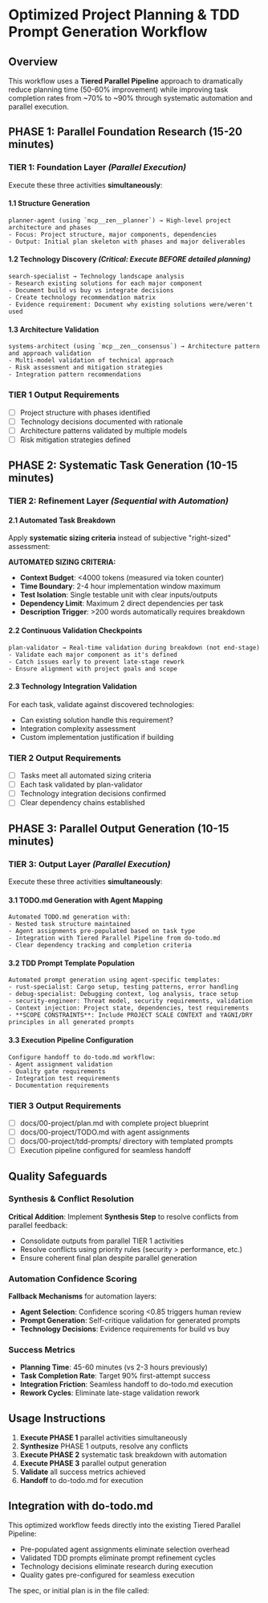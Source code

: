 # Optimized Project Planning & TDD Prompt Generation Workflow

## Overview

This workflow uses a **Tiered Parallel Pipeline** approach to dramatically reduce planning time (50-60% improvement) while improving task completion rates from ~70% to ~90% through systematic automation and parallel execution.

## PHASE 1: Parallel Foundation Research (15-20 minutes)

### TIER 1: Foundation Layer *(Parallel Execution)*

Execute these three activities **simultaneously**:

#### 1.1 Structure Generation

```
planner-agent (using `mcp__zen__planner`) → High-level project architecture and phases
- Focus: Project structure, major components, dependencies
- Output: Initial plan skeleton with phases and major deliverables
```

#### 1.2 Technology Discovery *(Critical: Execute BEFORE detailed planning)*

```
search-specialist → Technology landscape analysis
- Research existing solutions for each major component
- Document build vs buy vs integrate decisions
- Create technology recommendation matrix
- Evidence requirement: Document why existing solutions were/weren't used
```

#### 1.3 Architecture Validation

```
systems-architect (using `mcp__zen__consensus`) → Architecture pattern and approach validation
- Multi-model validation of technical approach
- Risk assessment and mitigation strategies
- Integration pattern recommendations
```

### TIER 1 Output Requirements

- [ ] Project structure with phases identified
- [ ] Technology decisions documented with rationale
- [ ] Architecture patterns validated by multiple models
- [ ] Risk mitigation strategies defined

## PHASE 2: Systematic Task Generation (10-15 minutes)

### TIER 2: Refinement Layer *(Sequential with Automation)*

#### 2.1 Automated Task Breakdown

Apply **systematic sizing criteria** instead of subjective "right-sized" assessment:

**AUTOMATED SIZING CRITERIA:**

- **Context Budget**: <4000 tokens (measured via token counter)
- **Time Boundary**: 2-4 hour implementation window maximum
- **Test Isolation**: Single testable unit with clear inputs/outputs
- **Dependency Limit**: Maximum 2 direct dependencies per task
- **Description Trigger**: >200 words automatically requires breakdown

#### 2.2 Continuous Validation Checkpoints

```
plan-validator → Real-time validation during breakdown (not end-stage)
- Validate each major component as it's defined
- Catch issues early to prevent late-stage rework
- Ensure alignment with project goals and scope
```

#### 2.3 Technology Integration Validation

For each task, validate against discovered technologies:

- Can existing solution handle this requirement?
- Integration complexity assessment
- Custom implementation justification if building

### TIER 2 Output Requirements

- [ ] Tasks meet all automated sizing criteria
- [ ] Each task validated by plan-validator
- [ ] Technology integration decisions confirmed
- [ ] Clear dependency chains established

## PHASE 3: Parallel Output Generation (10-15 minutes)

### TIER 3: Output Layer *(Parallel Execution)*

Execute these three activities **simultaneously**:

#### 3.1 TODO.md Generation with Agent Mapping

```
Automated TODO.md generation with:
- Nested task structure maintained
- Agent assignments pre-populated based on task type
- Integration with Tiered Parallel Pipeline from do-todo.md
- Clear dependency tracking and completion criteria
```

#### 3.2 TDD Prompt Template Population

```
Automated prompt generation using agent-specific templates:
- rust-specialist: Cargo setup, testing patterns, error handling
- debug-specialist: Debugging context, log analysis, trace setup
- security-engineer: Threat model, security requirements, validation
- Context injection: Project state, dependencies, test requirements
- **SCOPE CONSTRAINTS**: Include PROJECT SCALE CONTEXT and YAGNI/DRY principles in all generated prompts
```

#### 3.3 Execution Pipeline Configuration

```
Configure handoff to do-todo.md workflow:
- Agent assignment validation
- Quality gate requirements
- Integration test requirements
- Documentation requirements
```

### TIER 3 Output Requirements

- [ ] docs/00-project/plan.md with complete project blueprint
- [ ] docs/00-project/TODO.md with agent assignments
- [ ] docs/00-project/tdd-prompts/ directory with templated prompts
- [ ] Execution pipeline configured for seamless handoff

## Quality Safeguards

### Synthesis & Conflict Resolution

**Critical Addition**: Implement **Synthesis Step** to resolve conflicts from parallel feedback:

- Consolidate outputs from parallel TIER 1 activities
- Resolve conflicts using priority rules (security > performance, etc.)
- Ensure coherent final plan despite parallel generation

### Automation Confidence Scoring

**Fallback Mechanisms** for automation layers:

- **Agent Selection**: Confidence scoring <0.85 triggers human review
- **Prompt Generation**: Self-critique validation for generated prompts
- **Technology Decisions**: Evidence requirements for build vs buy

### Success Metrics

- **Planning Time**: 45-60 minutes (vs 2-3 hours previously)
- **Task Completion Rate**: Target 90% first-attempt success
- **Integration Friction**: Seamless handoff to do-todo.md execution
- **Rework Cycles**: Eliminate late-stage validation rework

## Usage Instructions

1. **Execute PHASE 1** parallel activities simultaneously
2. **Synthesize** PHASE 1 outputs, resolve any conflicts
3. **Execute PHASE 2** systematic task breakdown with automation
4. **Execute PHASE 3** parallel output generation
5. **Validate** all success metrics achieved
6. **Handoff** to do-todo.md for execution

## Integration with do-todo.md

This optimized workflow feeds directly into the existing Tiered Parallel Pipeline:

- Pre-populated agent assignments eliminate selection overhead
- Validated TDD prompts eliminate prompt refinement cycles
- Technology decisions eliminate research during execution
- Quality gates pre-configured for seamless execution

The spec, or initial plan is in the file called:
